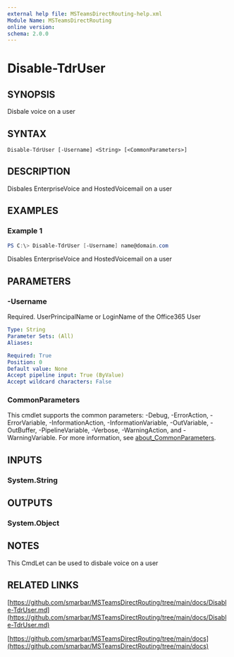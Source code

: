 ```yaml
---
external help file: MSTeamsDirectRouting-help.xml
Module Name: MSTeamsDirectRouting
online version:
schema: 2.0.0
---
```


# Disable-TdrUser

## SYNOPSIS
Disbale voice on a user

## SYNTAX

```
Disable-TdrUser [-Username] <String> [<CommonParameters>]
```

## DESCRIPTION
Disbales EnterpriseVoice and HostedVoicemail on a user

## EXAMPLES

### Example 1
```powershell
PS C:\> Disable-TdrUser [-Username] name@domain.com
```

Disables EnterpriseVoice and HostedVoicemail on a user

## PARAMETERS

### -Username
Required. UserPrincipalName or LoginName of the Office365 User

```yaml
Type: String
Parameter Sets: (All)
Aliases:

Required: True
Position: 0
Default value: None
Accept pipeline input: True (ByValue)
Accept wildcard characters: False
```

### CommonParameters
This cmdlet supports the common parameters: -Debug, -ErrorAction, -ErrorVariable, -InformationAction, -InformationVariable, -OutVariable, -OutBuffer, -PipelineVariable, -Verbose, -WarningAction, and -WarningVariable. For more information, see [about_CommonParameters](http://go.microsoft.com/fwlink/?LinkID=113216).

## INPUTS

### System.String

## OUTPUTS

### System.Object
## NOTES
This CmdLet can be used to disbale voice on a user

## RELATED LINKS

[https://github.com/smarbar/MSTeamsDirectRouting/tree/main/docs/Disable-TdrUser.md](https://github.com/smarbar/MSTeamsDirectRouting/tree/main/docs/Disable-TdrUser.md)

[https://github.com/smarbar/MSTeamsDirectRouting/tree/main/docs](https://github.com/smarbar/MSTeamsDirectRouting/tree/main/docs)